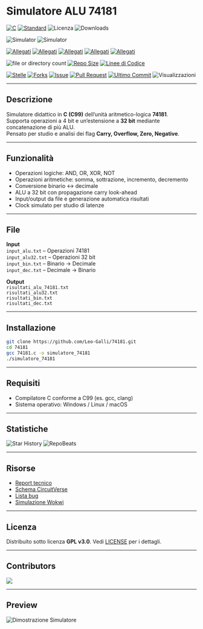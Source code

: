 # Simulatore ALU 74181

[![C](https://img.shields.io/badge/Linguaggio-C-blue.svg?logo=c&logoColor=white)](https://en.wikipedia.org/wiki/C_(programming_language))
[![Standard](https://img.shields.io/badge/Standard-C99-orange.svg)](https://en.wikipedia.org/wiki/C99)
![Licenza](https://img.shields.io/github/license/Leo-Galli/74181)
![Downloads](https://img.shields.io/github/downloads/Leo-Galli/74181/total)

![Simulator](https://img.shields.io/badge/Simulatore-74181-blue)
![Simulator](https://img.shields.io/badge/Simulatore-74198-blue)

[![Allegati](https://img.shields.io/badge/Allegato-Report_Tecnico-yellow)](https://docs.google.com/document/d/1t80KM4RDQKBMuIQoPLAFnJRQeKX5ISx1Id5GahRIR-E/edit?usp=sharing)
[![Allegati](https://img.shields.io/badge/Allegato-Circuito_Logico-yellow)](https://circuitverse.org/users/311719/projects/alu-74181-final)
[![Allegati](https://img.shields.io/badge/Allegato-Licenza-yellow)](https://github.com/Leo-Galli/74181/blob/main/LICENSE)
[![Allegati](https://img.shields.io/badge/Allegato-Codice_di_Condotta-yellow)](https://github.com/Leo-Galli/74181/blob/main/CODE_OF_CONDUCT.md)
[![Allegati](https://img.shields.io/badge/Allegato-Wiki-yellow)](https://github.com/Leo-Galli/74181/wiki)

![file or directory count](https://img.shields.io/github/directory-file-count/Leo-Galli/74181)
[![Repo Size](https://img.shields.io/github/repo-size/Leo-Galli/74181)](https://github.com/Leo-Galli/74181)
[![Linee di Codice](https://tokei.rs/b1/github/Leo-Galli/74181)](https://github.com/Leo-Galli/74181)

[![Stelle](https://img.shields.io/github/stars/Leo-Galli/74181?style=flat)](https://github.com/Leo-Galli/74181/stargazers)
[![Forks](https://img.shields.io/github/forks/Leo-Galli/74181?style=flat)](https://github.com/Leo-Galli/74181/network/members)
[![Issue](https://img.shields.io/github/issues/Leo-Galli/74181)](https://github.com/Leo-Galli/74181/issues)
[![Pull Request](https://img.shields.io/github/issues-pr/Leo-Galli/74181)](https://github.com/Leo-Galli/74181/pulls)
[![Ultimo Commit](https://img.shields.io/github/last-commit/Leo-Galli/74181)](https://github.com/Leo-Galli/74181/commits/main)
![Visualizzazioni](https://komarev.com/ghpvc/?username=Leo-Galli-74181&label=Visualizzazioni+Repository&color=blueviolet&style=flat)

---

## Descrizione

Simulatore didattico in **C (C99)** dell’unità aritmetico-logica **74181**.  
Supporta operazioni a 4 bit e un’estensione a **32 bit** mediante concatenazione di più ALU.  
Pensato per studio e analisi dei flag **Carry, Overflow, Zero, Negative**.

---

## Funzionalità

- Operazioni logiche: AND, OR, XOR, NOT  
- Operazioni aritmetiche: somma, sottrazione, incremento, decremento  
- Conversione binario ↔ decimale  
- ALU a 32 bit con propagazione carry look-ahead  
- Input/output da file e generazione automatica risultati  
- Clock simulato per studio di latenze  

---

## File

**Input**  
`input_alu.txt` – Operazioni 74181  
`input_alu32.txt` – Operazioni 32 bit  
`input_bin.txt` – Binario → Decimale  
`input_dec.txt` – Decimale → Binario  

**Output**  
`risultati_alu_74181.txt`  
`risultati_alu32.txt`  
`risultati_bin.txt`  
`risultati_dec.txt`  

---

## Installazione

```bash
git clone https://github.com/Leo-Galli/74181.git
cd 74181
gcc 74181.c -o simulatore_74181
./simulatore_74181
````

---

## Requisiti

* Compilatore C conforme a C99 (es. gcc, clang)
* Sistema operativo: Windows / Linux / macOS

---

## Statistiche

![Star History](https://api.star-history.com/svg?repos=Leo-Galli/74181\&type=Date)
![RepoBeats](https://repobeats.axiom.co/api/embed/a576eab04e8ea577550bfb4dd32de862737655ab.svg)

---

## Risorse

* [Report tecnico](https://docs.google.com/document/d/1t80KM4RDQKBMuIQoPLAFnJRQeKX5ISx1Id5GahRIR-E/edit?usp=sharing)
* [Schema CircuitVerse](https://circuitverse.org/users/311719/projects/alu-74181-final)
* [Lista bug](https://github.com/Leo-Galli/74181/blob/main/bugs.txt)
* [Simulazione Wokwi](https://wokwi.com/projects/439836726113417217)

---

## Licenza

Distribuito sotto licenza **GPL v3.0**.
Vedi [LICENSE](LICENSE) per i dettagli.

---

## Contributors

<a href="https://github.com/Leo-Galli/74181/graphs/contributors">
  <img src="https://contrib.rocks/image?repo=Leo-Galli/74181" />
</a>

---
## Preview

![Dimostrazione Simulatore](video/dimostrazione.gif)
